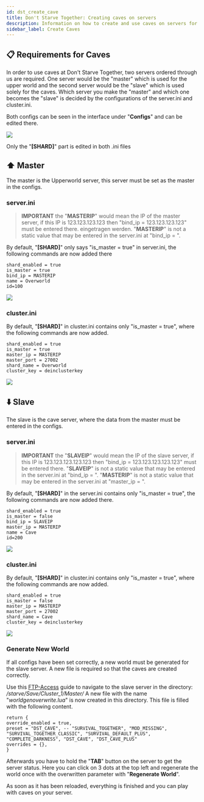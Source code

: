 ```yaml
---
id: dst_create_cave
title: Don't Starve Together: Creating caves on servers
description: Information on how to create and use caves on servers for Don't Starve Together - ZAP-Hosting.com documentation
sidebar_label: Create Caves
---
```


## 📋 Requirements for Caves

In order to use caves at Don't Starve Together, two servers ordered through us are required. One server would be the "master" which is used for the upper world and the second server would be the "slave" which is used solely for the caves. Which server you make the "master" and which one becomes the "slave" is decided by the configurations of the server.ini and cluster.ini.

Both configs can be seen in the interface under "**Configs**" and can be edited there.

![](https://screensaver01.zap-hosting.com/index.php/s/M7YFCSxLcHeZ2RR/preview)

Only the "**[SHARD]**" part is edited in both .ini files 

## ⬆️ Master

The master is the Upperworld server, this server must be set as the master in the configs.

### server.ini

> **IMPORTANT** the "**MASTERIP**" would mean the IP of the master server, if this IP is 123.123.123.123 then "bind_ip = 123.123.123.123" must be entered there. eingetragen werden.
> "**MASTERIP**" is not a static value that may be entered in the server.ini at "bind_ip = ".

By default, "**[SHARD]**" only says "is_master = true" in server.ini, the following commands are now added there
```
shard_enabled = true
is_master = true
bind_ip = MASTERIP
name = Overworld
id=100
```

![](https://screensaver01.zap-hosting.com/index.php/s/c8rS4bcFKFQmmpX/preview)

### cluster.ini

By default, "**[SHARD]**" in cluster.ini contains only "is_master = true", where the following commands are now added.

```
shard_enabled = true
is_master = true
master_ip = MASTERIP
master_port = 27002
shard_name = Overworld
cluster_key = deinclusterkey
```

![](https://screensaver01.zap-hosting.com/index.php/s/WmQKBWZ8SXjysKm/preview)

## ⬇️ Slave

The slave is the cave server, where the data from the master must be entered in the configs.

### server.ini

> **IMPORTANT** the "**SLAVEIP**" would mean the IP of the slave server, if this IP is 123.123.123.123.123 then "bind_ip = 123.123.123.123.123" must be entered there.
> "**SLAVEIP**" is not a static value that may be entered in the server.ini at "bind_ip = ".
> "**MASTERIP**" is not a static value that may be entered in the server.ini at "master_ip = ".

By default, "**[SHARD]**" in the server.ini contains only "is_master = true", the following commands are now added there.

```
shard_enabled = true
is_master = false
bind_ip = SLAVEIP
master_ip = MASTERIP
name = Cave
id=200
```

![](https://screensaver01.zap-hosting.com/index.php/s/DSTdfgBTs78cday/preview)

### cluster.ini

By default, "**[SHARD]**" in cluster.ini contains only "is_master = true", where the following commands are now added.
```
shard_enabled = true
is_master = false
master_ip = MASTERIP
master_port = 27002
shard_name = Cave
cluster_key = deinclusterkey
```

![](https://screensaver01.zap-hosting.com/index.php/s/Lf57cxzH7bmJKKF/preview)

### Generate New World

If all configs have been set correctly, a new world must be generated for the slave server. A new file is required so that the caves are created correctly.

Use this [FTP-Access](https://zap-hosting.com/guides/docs/de/gameserver_ftpaccess/) guide to navigate to the slave server in the directory: */starve/Save/Cluster_1/Master/*
A new file with the name  "*worldgenoverwrite.lua*" is now created in this directory.
This file is filled with the following content.

```
return {
override_enabled = true,
preset = "DST_CAVE", -- "SURVIVAL_TOGETHER", "MOD_MISSING", "SURVIVAL_TOGETHER_CLASSIC", "SURVIVAL_DEFAULT_PLUS", "COMPLETE_DARKNESS", "DST_CAVE", "DST_CAVE_PLUS"
overrides = {},
}
```

Afterwards you have to hold the "**TAB**" button on the server to get the server status. Here you can click on 3 dots at the top left and regenerate the world once with the overwritten parameter with "**Regenerate World**".

As soon as it has been reloaded, everything is finished and you can play with caves on your server.
